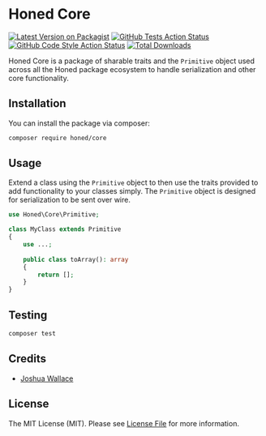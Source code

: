 # Honed Core

[![Latest Version on Packagist](https://img.shields.io/packagist/v/honed/core.svg?style=flat-square)](https://packagist.org/packages/honed/core)
[![GitHub Tests Action Status](https://img.shields.io/github/actions/workflow/status/honedlabs/core/run-tests.yml?branch=main&label=tests&style=flat-square)](https://github.com/honedlabs/core/actions?query=workflow%3Arun-tests+branch%3Amain)
[![GitHub Code Style Action Status](https://img.shields.io/github/actions/workflow/status/honedlabs/core/fix-php-code-style-issues.yml?branch=main&label=code%20style&style=flat-square)](https://github.com/honedlabs/core/actions?query=workflow%3A"Fix+PHP+code+style+issues"+branch%3Amain)
[![Total Downloads](https://img.shields.io/packagist/dt/honed/core.svg?style=flat-square)](https://packagist.org/packages/honed/core)

Honed Core is a package of sharable traits and the `Primitive` object used across all the Honed package ecosystem to handle serialization and other core functionality.

## Installation

You can install the package via composer:

```bash
composer require honed/core
```

## Usage
Extend a class using the `Primitive` object to then use the traits provided to add functionality to your classes simply. The `Primitive` object is designed for serialization to be sent over wire.

```php
use Honed\Core\Primitive;

class MyClass extends Primitive
{
    use ...;
    
    public class toArray(): array
    {
        return [];
    }
}
```

## Testing

```bash
composer test
```

## Credits

- [Joshua Wallace](https://github.com/jdw5)

## License

The MIT License (MIT). Please see [License File](LICENSE.md) for more information.
